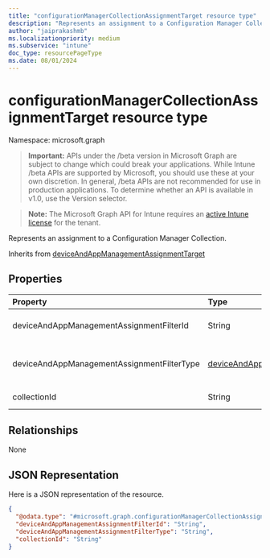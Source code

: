 ```yaml
---
title: "configurationManagerCollectionAssignmentTarget resource type"
description: "Represents an assignment to a Configuration Manager Collection."
author: "jaiprakashmb"
ms.localizationpriority: medium
ms.subservice: "intune"
doc_type: resourcePageType
ms.date: 08/01/2024
---
```


# configurationManagerCollectionAssignmentTarget resource type

Namespace: microsoft.graph
> **Important:** APIs under the /beta version in Microsoft Graph are subject to change which could break your applications. While Intune /beta APIs are supported by Microsoft, you should use these at your own discretion. In general, /beta APIs are not recommended for use in production applications. To determine whether an API is available in v1.0, use the Version selector.

> **Note:** The Microsoft Graph API for Intune requires an [active Intune license](https://go.microsoft.com/fwlink/?linkid=839381) for the tenant.


Represents an assignment to a Configuration Manager Collection.


Inherits from [deviceAndAppManagementAssignmentTarget](../resources/intune-shared-deviceandappmanagementassignmenttarget.md)

## Properties
|Property|Type|Description|
|:---|:---|:---|
|deviceAndAppManagementAssignmentFilterId|String|The Id of the filter for the target assignment. Inherited from [deviceAndAppManagementAssignmentTarget](../resources/intune-shared-deviceandappmanagementassignmenttarget.md)|
|deviceAndAppManagementAssignmentFilterType|[deviceAndAppManagementAssignmentFilterType](../resources/intune-shared-deviceandappmanagementassignmentfiltertype.md)|The type of filter of the target assignment i.e. Exclude or Include. Inherited from [deviceAndAppManagementAssignmentTarget](../resources/intune-shared-deviceandappmanagementassignmenttarget.md). Possible values are: `none`, `include`, `exclude`.|
|collectionId|String|The collection Id that is the target of the assignment.|

## Relationships
None

## JSON Representation
Here is a JSON representation of the resource.
<!-- {
  "blockType": "resource",
  "@odata.type": "microsoft.graph.configurationManagerCollectionAssignmentTarget"
}
-->
``` json
{
  "@odata.type": "#microsoft.graph.configurationManagerCollectionAssignmentTarget",
  "deviceAndAppManagementAssignmentFilterId": "String",
  "deviceAndAppManagementAssignmentFilterType": "String",
  "collectionId": "String"
}
```
